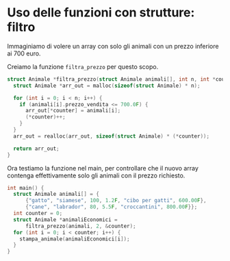 # Uso delle funzioni con strutture: filtro

Immaginiamo di volere un array con solo gli animali con un prezzo inferiore ai 700 euro.

Creiamo la funzione `filtra_prezzo` per questo scopo.

```c
struct Animale *filtra_prezzo(struct Animale animali[], int n, int *counter) {
  struct Animale *arr_out = malloc(sizeof(struct Animale) * n);

  for (int i = 0; i < n; i++) {
    if (animali[i].prezzo_vendita <= 700.0F) {
      arr_out[*counter] = animali[i];
      (*counter)++;
    }
  }
  arr_out = realloc(arr_out, sizeof(struct Animale) * (*counter));

  return arr_out;
}
```

Ora testiamo la funzione nel main, per controllare che il nuovo array contenga effettivamente solo gli animali con il prezzo richiesto.

```c
int main() {
  struct Animale animali[] = {
      {"gatto", "siamese", 100, 1.2F, "cibo per gatti", 600.00F},
      {"cane", "labrador", 80, 5.5F, "croccantini", 800.00F}};
  int counter = 0;
  struct Animale *animaliEconomici =
      filtra_prezzo(animali, 2, &counter);
  for (int i = 0; i < counter; i++) {
    stampa_animale(animaliEconomici[i]);
  }
}
```
